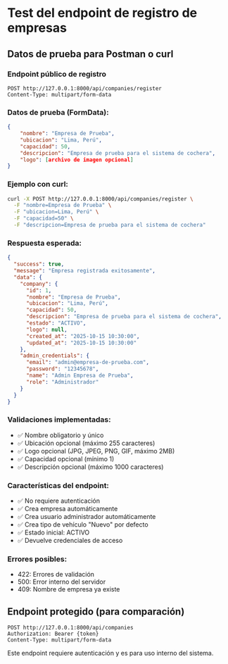 # Test del endpoint de registro de empresas

## Datos de prueba para Postman o curl

### Endpoint público de registro
```
POST http://127.0.0.1:8000/api/companies/register
Content-Type: multipart/form-data
```

### Datos de prueba (FormData):
```json
{
    "nombre": "Empresa de Prueba",
    "ubicacion": "Lima, Perú",
    "capacidad": 50,
    "descripcion": "Empresa de prueba para el sistema de cochera",
    "logo": [archivo de imagen opcional]
}
```

### Ejemplo con curl:
```bash
curl -X POST http://127.0.0.1:8000/api/companies/register \
  -F "nombre=Empresa de Prueba" \
  -F "ubicacion=Lima, Perú" \
  -F "capacidad=50" \
  -F "descripcion=Empresa de prueba para el sistema de cochera"
```

### Respuesta esperada:
```json
{
  "success": true,
  "message": "Empresa registrada exitosamente",
  "data": {
    "company": {
      "id": 1,
      "nombre": "Empresa de Prueba",
      "ubicacion": "Lima, Perú",
      "capacidad": 50,
      "descripcion": "Empresa de prueba para el sistema de cochera",
      "estado": "ACTIVO",
      "logo": null,
      "created_at": "2025-10-15 10:30:00",
      "updated_at": "2025-10-15 10:30:00"
    },
    "admin_credentials": {
      "email": "admin@empresa-de-prueba.com",
      "password": "12345678",
      "name": "Admin Empresa de Prueba",
      "role": "Administrador"
    }
  }
}
```

### Validaciones implementadas:
- ✅ Nombre obligatorio y único
- ✅ Ubicación opcional (máximo 255 caracteres)
- ✅ Logo opcional (JPG, JPEG, PNG, GIF, máximo 2MB)
- ✅ Capacidad opcional (mínimo 1)
- ✅ Descripción opcional (máximo 1000 caracteres)

### Características del endpoint:
- ✅ No requiere autenticación
- ✅ Crea empresa automáticamente
- ✅ Crea usuario administrador automáticamente
- ✅ Crea tipo de vehículo "Nuevo" por defecto
- ✅ Estado inicial: ACTIVO
- ✅ Devuelve credenciales de acceso

### Errores posibles:
- 422: Errores de validación
- 500: Error interno del servidor
- 409: Nombre de empresa ya existe

## Endpoint protegido (para comparación)
```
POST http://127.0.0.1:8000/api/companies
Authorization: Bearer {token}
Content-Type: multipart/form-data
```

Este endpoint requiere autenticación y es para uso interno del sistema.
